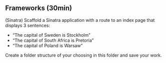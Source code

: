 ## Frameworks (30min)

(Sinatra)
Scaffold a Sinatra application with a route to an index page that displays 3 sentences:
- “The capital of Sweden is Stockholm”
- “The capital of South Africa is Pretoria”
- “The capital of Poland is Warsaw”

Create a folder structure of your choosing in this folder and save your work.
